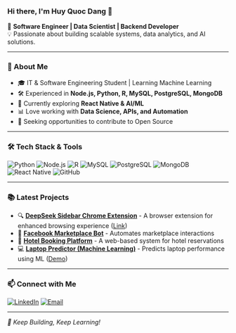 ### Hi there, I'm Huy Quoc Dang 👋

🚀 **Software Engineer | Data Scientist | Backend Developer**  
💡 Passionate about building scalable systems, data analytics, and AI solutions.

---

### 📌 About Me
- 🎓 IT & Software Engineering Student | Learning Machine Learning
- 🛠️ Experienced in **Node.js, Python, R, MySQL, PostgreSQL, MongoDB**
- 🌱 Currently exploring **React Native & AI/ML**
- 📊 Love working with **Data Science, APIs, and Automation**
- 🎯 Seeking opportunities to contribute to Open Source

---

### 🛠️ Tech Stack & Tools

![Python](https://img.shields.io/badge/Python-3776AB?style=for-the-badge&logo=python&logoColor=white)
![Node.js](https://img.shields.io/badge/Node.js-339933?style=for-the-badge&logo=node.js&logoColor=white)
![R](https://img.shields.io/badge/R-276DC3?style=for-the-badge&logo=r&logoColor=white)
![MySQL](https://img.shields.io/badge/MySQL-4479A1?style=for-the-badge&logo=mysql&logoColor=white)
![PostgreSQL](https://img.shields.io/badge/PostgreSQL-336791?style=for-the-badge&logo=postgresql&logoColor=white)
![MongoDB](https://img.shields.io/badge/MongoDB-47A248?style=for-the-badge&logo=mongodb&logoColor=white)
![React Native](https://img.shields.io/badge/React_Native-61DAFB?style=for-the-badge&logo=react&logoColor=black)
![GitHub](https://img.shields.io/badge/GitHub-181717?style=for-the-badge&logo=github&logoColor=white)

---
<!--
### 🔥 GitHub Stats

![Your GitHub Stats](https://github-readme-stats.vercel.app/api?username=critdang&show_icons=true&theme=radical)
![Top Languages](https://github-readme-stats.vercel.app/api/top-langs/?username=critdang&layout=compact&theme=radical)

---
-->

### 📚 Latest Projects
- 🔍 **[DeepSeek Sidebar Chrome Extension](https://github.com/critdang/deepseek-sidebar-chrome-extension)** - A browser extension for enhanced browsing experience ([Link](https://landing-page-deepseek-sidebar-chrome-extension.vercel.app/]))
- 🤖 **[Facebook Marketplace Bot](https://github.com/critdang/facebook-marketplace-bot)** - Automates marketplace interactions
- 🏨 **[Hotel Booking Platform](https://github.com/critdang/hotel-booking-platform)** - A web-based system for hotel reservations
- 💻 **[Laptop Predictor (Machine Learning)](https://github.com/critdang/machine-learning-laptop-predictor)** - Predicts laptop performance using ML ([Demo](https://machine-learning-laptop-predictor-mbaclyrhs5jjxzla58dmkc.streamlit.app/))
---

### 📫 Connect with Me
[![LinkedIn](https://img.shields.io/badge/LinkedIn-0A66C2?style=for-the-badge&logo=linkedin&logoColor=white)](https://www.linkedin.com/in/huydang10/)
[![Email](https://img.shields.io/badge/Email-D14836?style=for-the-badge&logo=gmail&logoColor=white)](mailto:critdang1010@gmail.com)
<!--
[![Portfolio](https://img.shields.io/badge/Portfolio-FF5722?style=for-the-badge&logo=web&logoColor=white)](https://yourportfolio.com)
-->
---

_🚀 Keep Building, Keep Learning!_

<!--
**critdang/critdang** is a ✨ _special_ ✨ repository because its `README.md` (this file) appears on your GitHub profile.

Here are some ideas to get you started:

- 🔭 I’m currently working on ...
- 🌱 I’m currently learning ...
- 👯 I’m looking to collaborate on ...
- 🤔 I’m looking for help with ...
- 💬 Ask me about ...
- 📫 How to reach me: ...
- 😄 Pronouns: ...
- ⚡ Fun fact: ...
-->
